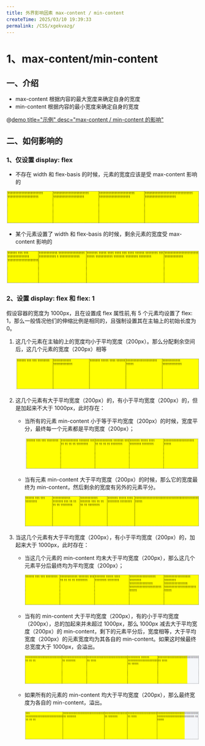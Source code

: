 ```yaml
---
title: 外界影响因素 max-content / min-content
createTime: 2025/03/10 19:39:33
permalink: /CSS/xgekvazg/
---
```


# 1、max-content/min-content

## 一、介绍

- max-content 根据内容的最大宽度来确定自身的宽度
- min-content 根据内容的最小宽度来确定自身的宽度

@[demo title="示例" desc="max-content / min-content 的影响"](./demo/demo1.html)

## 二、如何影响的

### 1、仅设置 display: flex

- 不存在 width 和 flex-basis 的时候，元素的宽度应该是受 max-content 影响的

![max-content](./assets/css11.png)

- 某个元素设置了 width 和 flex-basis 的时候，剩余元素的宽度受 max-content 影响的

![max-content](./assets/css12.png)

### 2、设置 display: flex 和 flex: 1

假设容器的宽度为 1000px，且在设置成 flex 属性前,有 5 个元素均设置了 flex: 1，那么一般情况他们的伸缩比例是相同的，且强制设置其在主轴上的初始长度为 0。

1. 这几个元素在主轴的上的宽度均小于平均宽度（200px）。那么分配剩余空间后，这几个元素的宽度（200px）相等

   ![max-content](./assets/css14.png)

2. 这几个元素有大于平均宽度（200px）的，有小于平均宽度（200px）的，但是加起来不大于 1000px，此时存在：

   - 当所有的元素 min-content 小于等于平均宽度（200px）的时候，宽度平分，最终每一个元素都是平均宽度（200px）；

     ![max-content](./assets/css15.png)

   - 当有元素 min-content 大于平均宽度（200px）的时候，那么它的宽度最终为 min-content，然后剩余的宽度有另外的元素平分。

     ![max-content](./assets/css16.png)

3. 当这几个元素有大于平均宽度（200px），有小于平均宽度（200px）的，加起来大于 1000px，此时存在：

   - 当这几个元素的 min-content 均未大于平均宽度（200px），那么这几个元素平分后最终均为平均宽度（200px）；

     ![max-content](./assets/css17.png)

   - 当有的 min-content 大于平均宽度（200px），有的小于平均宽度（200px），总的加起来并未超过 1000px，那么 1000px 减去大于平均宽度（200px）的 min-content，剩下的元素平分后，宽度相等，大于平均宽度（200px）的元素宽度均为其各自的 min-content。如果这时候最终总宽度大于 1000px，会溢出。

     ![max-content](./assets/css18.png)

   - 如果所有的元素的 min-content 均大于平均宽度（200px），那么最终宽度为各自的 min-content，溢出。

     ![max-content](./assets/css19.png)
